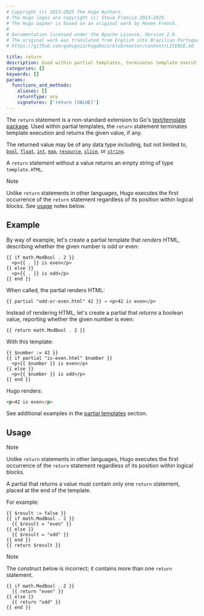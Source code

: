 ```yaml
---
# Copyright (c) 2013–2025 The Hugo Authors.
# The Hugo logos are copyright (c) Steve Francia 2013–2025.
# The Hugo Gopher is based on an original work by Renée French.
#
# Documentation licensed under the Apache License, Version 2.0.
# The original work was translated from English into Brazilian Portuguese.
# https://github.com/gohugoio/hugoDocs/blob/master/content/LICENSE.md

title: return
description: Used within partial templates, terminates template execution and returns the given value, if any.
categories: []
keywords: []
params:
  functions_and_methods:
    aliases: []
    returnType: any
    signatures: ['return [VALUE]']
---
```


The `return` statement is a non-standard extension to Go's [text/template package]. Used within partial templates, the `return` statement terminates template execution and returns the given value, if any.

The returned value may be of any data type including, but not limited to, [`bool`](g), [`float`](g), [`int`](g), [`map`](g), [`resource`](g), [`slice`](g), or [`string`](g).

A `return` statement without a value returns an empty string of type `template.HTML`.

> [!note]
> Unlike `return` statements in other languages, Hugo executes the first occurrence of the `return` statement regardless of its position within logical blocks. See [usage](#usage) notes below.

## Example

By way of example, let's create a partial template that _renders_ HTML, describing whether the given number is odd or even:

```go-html-template {file="layouts/partials/odd-or-even.html"}
{{ if math.ModBool . 2 }}
  <p>{{ . }} is even</p>
{{ else }}
  <p>{{ . }} is odd</p>
{{ end }}
```

When called, the partial renders HTML:

```go-html-template
{{ partial "odd-or-even.html" 42 }} → <p>42 is even</p>
```

Instead of rendering HTML, let's create a partial that _returns_ a boolean value, reporting whether the given number is even:

```go-html-template {file="layouts/partials/is-even.html"}
{{ return math.ModBool . 2 }}
```

With this template:

```go-html-template
{{ $number := 42 }}
{{ if partial "is-even.html" $number }}
  <p>{{ $number }} is even</p>
{{ else }}
  <p>{{ $number }} is odd</p>
{{ end }}
```

Hugo renders:

```html
<p>42 is even</p>
```

See additional examples in the [partial templates] section.

## Usage

> [!note]
> Unlike `return` statements in other languages, Hugo executes the first occurrence of the `return` statement regardless of its position within logical blocks.

A partial that returns a value must contain only one `return` statement, placed at the end of the template.

For example:

```go-html-template {file="layouts/partials/is-even.html"}
{{ $result := false }}
{{ if math.ModBool . 2 }}
  {{ $result = "even" }}
{{ else }}
  {{ $result = "odd" }}
{{ end }}
{{ return $result }}
```

> [!note]
> The construct below is incorrect; it contains more than one `return` statement.

```go-html-template {file="layouts/partials/do-not-do-this.html"}
{{ if math.ModBool . 2 }}
  {{ return "even" }}
{{ else }}
  {{ return "odd" }}
{{ end }}
```

[partial templates]: /templates/partial/#returning-a-value-from-a-partial
[text/template package]: https://pkg.go.dev/text/template

